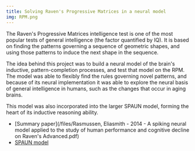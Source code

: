 ```yaml
---
title: Solving Raven's Progressive Matrices in a neural model
img: RPM.png
---
```


The Raven's Progressive Matrices intelligence test is one of the most popular tests of general intelligence (the factor quantified by IQ).  It is based on finding the patterns governing a sequence of geometric shapes, and using those patterns to induce the next shape in the sequence.

The idea behind this project was to build a neural model of the brain's inductive, pattern-completion processes, and test that model on the RPM.  The model was able to flexibly find the rules governing novel patterns, and because of its neural implementation it was able to explore the neural basis of general intelligence in humans, such as the changes that occur in aging brains.

This model was also incorporated into the larger SPAUN model, forming the heart of its inductive reasoning ability.

* [Summary paper](/files/Rasmussen, Eliasmith - 2014 - A spiking neural model applied to the study of human performance and cognitive decline on Raven's Advanced.pdf)
* [SPAUN model](http://compneuro.uwaterloo.ca/files/publications/eliasmith.2012.pdf)